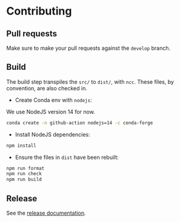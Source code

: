 # Contributing

## Pull requests

Make sure to make your pull requests against the `develop` branch.

## Build

The build step transpiles the `src/` to `dist/`, with `ncc`. These files, by
convention, are also checked in.

- Create Conda env with `nodejs`:

We use NodeJS version 14 for now.

```bash
conda create -n github-action nodejs=14 -c conda-forge
```

- Install NodeJS dependencies:

```bash
npm install
```

- Ensure the files in `dist` have been rebuilt:

```bash
npm run format
npm run check
npm run build
```

## Release

See the [release documentation](./RELEASE.md).
